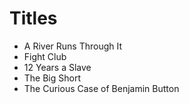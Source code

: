 # Titles

* A River Runs Through It 
* Fight Club 
* 12 Years a Slave 
* The Big Short
* The Curious Case of Benjamin Button
